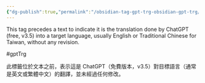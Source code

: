 ```yaml
---
{"dg-publish":true,"permalink":"/obsidian-tag-gpt-trg-obsidian-gpt-trg/","noteIcon":"2"}
---
```


This tag precedes a text to indicate it is the translation done by ChatGPT (free, v3.5) into a target language, usually English or Traditional Chinese for Taiwan, without any revision.

#gptTrg 

此標籤位於文本之前，表示這是 ChatGPT（免費版本，v3.5）對目標語言（通常是英文或繁體中文）的翻譯，並未經過任何修改。